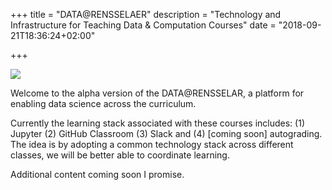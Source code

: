 +++
title = "DATA@RENSSELAER"
description = "Technology and Infrastructure for Teaching Data & Computation Courses"
date = "2018-09-21T18:36:24+02:00"

+++

![](/images/rpilogo.png)

Welcome to the alpha version of the DATA@RENSSELAR, a platform for enabling data science across the curriculum.

Currently the learning stack associated with these courses includes: (1) Jupyter (2) GitHub Classroom (3) Slack and (4) [coming soon] autograding. The idea is by adopting a common technology stack across different classes, we will be better able to coordinate learning.

Additional content coming soon I promise. 
